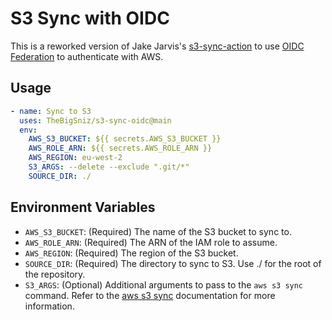 # S3 Sync with OIDC

This is a reworked version of Jake Jarvis's [s3-sync-action](https://github.com/jakejarvis/s3-sync-action) to use [OIDC Federation](https://docs.aws.amazon.com/IAM/latest/UserGuide/id_roles_providers_oidc.html) to authenticate with AWS. 

## Usage

```yaml
- name: Sync to S3
  uses: TheBigSniz/s3-sync-oidc@main
  env:
    AWS_S3_BUCKET: ${{ secrets.AWS_S3_BUCKET }}
    AWS_ROLE_ARN: ${{ secrets.AWS_ROLE_ARN }}
    AWS_REGION: eu-west-2
    S3_ARGS: --delete --exclude ".git/*"
    SOURCE_DIR: ./
```

## Environment Variables

- `AWS_S3_BUCKET`: (Required) The name of the S3 bucket to sync to.
- `AWS_ROLE_ARN`: (Required) The ARN of the IAM role to assume.
- `AWS_REGION`: (Required) The region of the S3 bucket.
- `SOURCE_DIR`: (Required) The directory to sync to S3. Use ./ for the root of the repository.
- `S3_ARGS`: (Optional) Additional arguments to pass to the `aws s3 sync` command. Refer to the [aws s3 sync](https://docs.aws.amazon.com/cli/latest/reference/s3/sync.html) documentation for more information.
